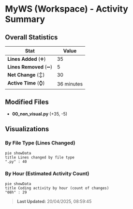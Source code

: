 # MyWS (Workspace) - Activity Summary 

## Overall Statistics

| Stat                   | Value                                                             |
| ---------------------- | ----------------------------------------------------------------- |
| **Lines Added** (➕)   | 35                                          |
| **Lines Removed** (➖) | 5                                        |
| **Net Change** (↕)    | 30                |
| **Active Time** (⌚)   | 36 minutes |


## Modified Files
- **00_non_visual.py** (+35, -5)

## Visualizations

### By File Type (Lines Changed)

```mermaid
pie showData
title Lines changed by file type
".py" : 40
```

### By Hour (Estimated Activity Count)

```mermaid
pie showData
title Coding activity by hour (count of changes)
"08h" : 29
```


> **Last Updated:** 20/04/2025, 08:59:45
